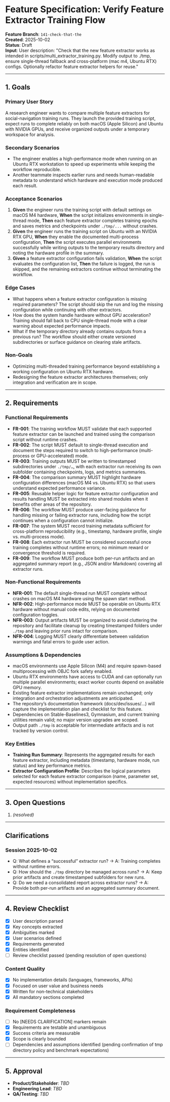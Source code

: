 # Feature Specification: Verify Feature Extractor Training Flow

**Feature Branch**: `141-check-that-the`  
**Created**: 2025-10-02  
**Status**: Draft  
**Input**: User description: "Check that the new feature extractor works as intended in scripts/multi_extractor_training.py. Modify output to ./tmp, ensure single-thread fallback and cross-platform (mac m4, Ubuntu RTX) configs. Optionally refactor feature extractor helpers for reuse."

---

## 1. Goals

### Primary User Story
A research engineer wants to compare multiple feature extractors for social-navigation training runs. They launch the provided training script, expect runs to complete reliably on both macOS (Apple Silicon) and Ubuntu with NVIDIA GPUs, and receive organized outputs under a temporary workspace for analysis.

### Secondary Scenarios
- The engineer enables a high-performance mode when running on an Ubuntu RTX workstation to speed up experiments while keeping the workflow reproducible.
- Another teammate inspects earlier runs and needs human-readable metadata to understand which hardware and execution mode produced each result.

### Acceptance Scenarios
1. **Given** the engineer runs the training script with default settings on macOS M4 hardware, **When** the script initializes environments in single-thread mode, **Then** each feature extractor completes training epochs and saves metrics and checkpoints under `./tmp/...` without crashes.
2. **Given** the engineer runs the training script on Ubuntu with an NVIDIA RTX GPU, **When** they enable the documented multi-process configuration, **Then** the script executes parallel environments successfully while writing outputs to the temporary results directory and noting the hardware profile in the summary.
3. **Given** a feature extractor configuration fails validation, **When** the script evaluates the configuration list, **Then** the failure is logged, the run is skipped, and the remaining extractors continue without terminating the workflow.

### Edge Cases
- What happens when a feature extractor configuration is missing required parameters? The script should skip the run and log the missing configuration while continuing with other extractors.
- How does the system handle hardware without GPU acceleration? Training should fall back to CPU single-thread mode with a clear warning about expected performance impacts.
- What if the temporary directory already contains outputs from a previous run? The workflow should either create versioned subdirectories or surface guidance on clearing stale artifacts.

### Non-Goals
- Optimizing multi-threaded training performance beyond establishing a working configuration on Ubuntu RTX hardware.
- Redesigning the feature extractor architectures themselves; only integration and verification are in scope.

---

## 2. Requirements

### Functional Requirements
- **FR-001**: The training workflow MUST validate that each supported feature extractor can be launched and trained using the comparison script without runtime crashes.
- **FR-002**: The script MUST default to single-thread execution and document the steps required to switch to high-performance (multi-process or GPU-accelerated) mode.
- **FR-003**: Training outputs MUST be written to timestamped subdirectories under `./tmp/…`, with each extractor run receiving its own subfolder containing checkpoints, logs, and metrics summaries.
- **FR-004**: The comparison summary MUST highlight hardware configuration differences (macOS M4 vs. Ubuntu RTX) so that users understand expected performance variance.
- **FR-005**: Reusable helper logic for feature extractor configuration and results handling MUST be extracted into shared modules when it benefits other areas of the repository.
- **FR-006**: The workflow MUST produce user-facing guidance for handling missing or failing extractor runs, including how the script continues when a configuration cannot initialize.
- **FR-007**: The system MUST record training metadata sufficient for cross-platform reproducibility (e.g., timestamp, hardware profile, single vs. multi-process mode).
- **FR-008**: Each extractor run MUST be considered successful once training completes without runtime errors; no minimum reward or convergence threshold is required.
- **FR-009**: The workflow MUST produce both per-run artifacts and an aggregated summary report (e.g., JSON and/or Markdown) covering all extractor runs.

### Non-Functional Requirements
- **NFR-001**: The default single-thread run MUST complete without crashes on macOS M4 hardware using the spawn start method.
- **NFR-002**: High-performance mode MUST be operable on Ubuntu RTX hardware without manual code edits, relying on documented configuration toggles.
- **NFR-003**: Output artifacts MUST be organized to avoid cluttering the repository and facilitate cleanup by creating timestamped folders under `./tmp` and leaving prior runs intact for comparison.
- **NFR-004**: Logging MUST clearly differentiate between validation warnings and fatal errors to guide user action.

### Assumptions & Dependencies
- macOS environments use Apple Silicon (M4) and require spawn-based multiprocessing with OBJC fork safety enabled.
- Ubuntu RTX environments have access to CUDA and can optionally run multiple parallel environments; exact worker counts depend on available GPU memory.
- Existing feature extractor implementations remain unchanged; only integration and orchestration adjustments are anticipated.
- The repository’s documentation framework (docs/dev/issues/…) will capture the implementation plan and checklist for this feature.
- Dependencies on Stable-Baselines3, Gymnasium, and current training utilities remain valid; no major version upgrades are scoped.
- Output path `./tmp` is acceptable for intermediate artifacts and is not tracked by version control.

### Key Entities
- **Training Run Summary**: Represents the aggregated results for each feature extractor, including metadata (timestamp, hardware mode, run status) and key performance metrics.
- **Extractor Configuration Profile**: Describes the logical parameters selected for each feature extractor comparison (name, parameter set, expected resources) without implementation specifics.

---

## 3. Open Questions
1. *(resolved)*

---

## Clarifications

### Session 2025-10-02
- Q: What defines a “successful” extractor run? → A: Training completes without runtime errors.
- Q: How should the `./tmp` directory be managed across runs? → A: Keep prior artifacts and create timestamped subfolders for new runs.
- Q: Do we need a consolidated report across extractor runs? → A: Provide both per-run artifacts and an aggregated summary document.

---

## 4. Review Checklist
- [x] User description parsed
- [x] Key concepts extracted
- [x] Ambiguities marked
- [x] User scenarios defined
- [x] Requirements generated
- [x] Entities identified
- [ ] Review checklist passed (pending resolution of open questions)

### Content Quality
- [x] No implementation details (languages, frameworks, APIs)
- [x] Focused on user value and business needs
- [x] Written for non-technical stakeholders
- [x] All mandatory sections completed

### Requirement Completeness
- [ ] No [NEEDS CLARIFICATION] markers remain
- [x] Requirements are testable and unambiguous
- [x] Success criteria are measurable
- [x] Scope is clearly bounded
- [ ] Dependencies and assumptions identified (pending confirmation of tmp directory policy and benchmark expectations)

---

## 5. Approval
- **Product/Stakeholder**: _TBD_
- **Engineering Lead**: _TBD_
- **QA/Testing**: _TBD_
